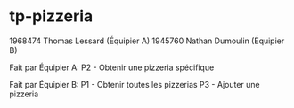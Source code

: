 # tp-pizzeria
1968474 Thomas Lessard  (Équipier A)
1945760 Nathan Dumoulin (Équipier B)

Fait par Équipier A:
    P2 - Obtenir une pizzeria spécifique

Fait par Équipier B:
    P1 - Obtenir toutes les pizzerias
    P3 - Ajouter une pizzeria
